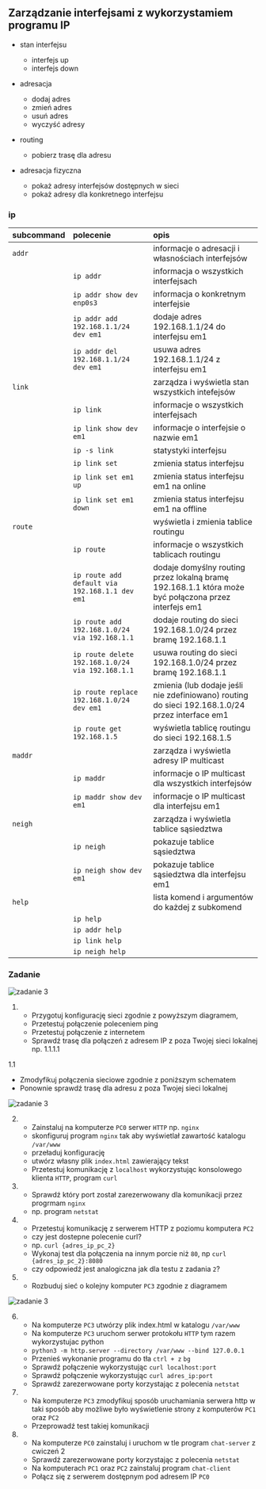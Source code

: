 ## Zarządzanie interfejsami z wykorzystamiem programu IP

* stan interfejsu
    * interfejs up
    * interfejs down
* adresacja
    * dodaj adres
    * zmień adres
    * usuń adres
    * wyczyść adresy
* routing
    * pobierz trasę dla adresu
    
* adresacja fizyczna
    * pokaż adresy interfejsów dostępnych w sieci
    * pokaż adresy dla konkretnego interfejsu
     


### ip 

| subcommand    |  polecenie   | opis  |
| ------------- |:-------------| :---------------| 
|   ``addr``    |                               | informacje o adresacji i własnościach interfejsów |
|               |   ``ip addr``                 | informacja o wszystkich interfejsach              |
|               |   ``ip addr show dev enp0s3`` | informacja o konkretnym interfejsie               |
|               |   ``ip addr add 192.168.1.1/24 dev em1`` | dodaje adres 192.168.1.1/24 do interfejsu em1               |
|               |   ``ip addr del 192.168.1.1/24 dev em1`` | usuwa adres 192.168.1.1/24 z interfejsu em1                |
|   ``link``    |                               | zarządza i wyświetla stan wszystkich intefejsów|
|               |   ``ip link`` | informacje o wszystkich interfejsach              |
|               |   ``ip link show dev em1`` | informacje o interfejsie o nazwie em1              |
|               |   ``ip -s link`` | statystyki interfejsu            |
|               |   ``ip link set`` | zmienia status interfejsu            |
|               |   ``ip link set em1 up`` | zmienia status interfejsu em1 na online            |
|               |   ``ip link set em1 down`` | zmienia status interfejsu em1 na offline            |
|   ``route``   |  | wyświetla i zmienia tablice routingu|
|               |   ``ip route`` | informacje o wszystkich tablicach routingu             |
|               |   ``ip route add default via 192.168.1.1 dev em1`` | dodaje domyślny routing przez lokalną bramę 192.168.1.1 która może być połączona przez interfejs em1            |
|               |   ``ip route add 192.168.1.0/24 via 192.168.1.1`` | dodaje routing do sieci  192.168.1.0/24 przez bramę 192.168.1.1            |
|               |   ``ip route delete 192.168.1.0/24 via 192.168.1.1`` | usuwa routing do sieci 192.168.1.0/24 przez bramę 192.168.1.1             |
|               |   ``ip route replace 192.168.1.0/24 dev em1`` | zmienia (lub dodaje jeśli nie zdefiniowano) routing do sieci 192.168.1.0/24 przez interface em1           |
|               |   ``ip route get  192.168.1.5`` | wyświetla tablicę routingu do sieci  192.168.1.5             |
|   ``maddr``   |  | zarządza i wyświetla adresy IP multicast|
|               |   ``ip maddr`` | informacje o IP multicast dla wszystkich interfejsów           |
|               |   ``ip maddr show dev em1`` | informacje o IP multicast dla interfejsu em1            |
|   ``neigh``   |  | zarządza i wyświetla tablice sąsiedztwa |
|               | ``ip neigh``  | pokazuje tablice sąsiedztwa |
|               | ``ip neigh show dev em1``  | pokazuje tablice sąsiedztwa dla interfejsu em1 |
|   ``help``    |  | lista komend i argumentów do każdej z subkomend|
|      | ``ip help`` | |
|      | ``ip addr help`` | |
|      | ``ip link help`` | |
|      | ``ip neigh help`` | |




### Zadanie

![zadanie 3](sieci-3.0.svg)

1.
   * Przygotuj konfigurację sieci zgodnie z powyższym diagramem, 
   * Przetestuj połączenie poleceniem ping
   * Przetestuj połączenie z internetem
   * Sprawdź trasę dla połączeń z adresem IP z poza Twojej sieci lokalnej np. 1.1.1.1

1.1
   * Zmodyfikuj połączenia sieciowe zgodnie z poniższym schematem
   * Ponownie sprawdź trasę dla adresu z poza Twojej sieci lokalnej
  
![zadanie 3](sieci-3.1.png)

2.
   * Zainstaluj na komputerze ``PC0`` serwer ``HTTP`` np. ``nginx`` 
   * skonfiguruj program ``nginx`` tak aby wyświetlał zawartość katalogu ``/var/www``
   * przeładuj konfigurację
   * utwórz własny plik ``index.html`` zawierający tekst
   * Przetestuj komunikację z ``localhost``  wykorzystując konsolowego klienta ``HTTP``, program ``curl``
3.
   * Sprawdź który port został zarezerwowany dla komunikacji przez progrmam ``nginx``
   * np. program ``netstat``

4.
   * Przetestuj komunikację z serwerem HTTP z poziomu komputera ``PC2``
   * czy jest dostepne polecenie curl?
   * np. ``curl {adres_ip_pc_2}``
   * Wykonaj test dla połączenia na innym porcie niż ``80``, np ``curl {adres_ip_pc_2}:8080``
   * czy odpowiedź jest analogiczna jak dla testu z zadania ``2``?

5.
   * Rozbuduj sieć o kolejny komputer ``PC3`` zgodnie z diagramem
   
![zadanie 3](sieci-3.2.png)

6. 
   * Na komputerze ``PC3`` utwórzy plik index.html w katalogu ``/var/www``
   * Na komputerze ``PC3`` uruchom serwer protokołu ``HTTP`` tym razem wykorzystujac python
   * ``python3 -m http.server --directory /var/www --bind 127.0.0.1``
   * Przenieś wykonanie programu do tła ``ctrl + z`` ``bg``
   * Sprawdź połączenie wykorzystując ``curl localhost:port``
   * Sprawdź połączenie wykorzystując ``curl adres_ip:port``
   * Sprawdź zarezerwowane porty korzystając z polecenia ``netstat``
   
7. 
    * Na komputerze ``PC3`` zmodyfikuj sposób uruchamiania serwera http w taki sposób aby możliwe było wyświetlenie strony z komputerów ``PC1`` oraz ``PC2`` 
    * Przeprowadź test takiej komunikacji

8.
   * Na komputerze ``PC0`` zainstaluj i uruchom w tle program ``chat-server`` z cwiczeń 2
   * Sprawdź zarezerwowane porty korzystając z polecenia ``netstat``
   * Na komputerach ``PC1`` oraz ``PC2`` zainstaluj program ``chat-client``
   * Połącz się z serwerem dostępnym pod adresem IP ``PC0``
